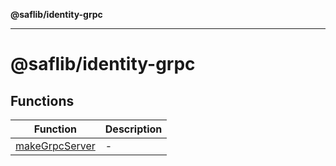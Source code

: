 **@saflib/identity-grpc**

***

# @saflib/identity-grpc

## Functions

| Function | Description |
| ------ | ------ |
| [makeGrpcServer](functions/makeGrpcServer.md) | - |
